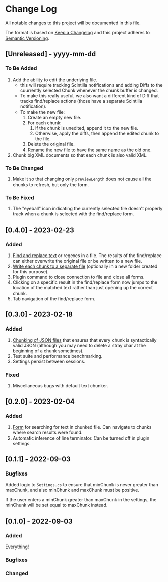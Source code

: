 # Change Log
All notable changes to this project will be documented in this file.
 
The format is based on [Keep a Changelog](http://keepachangelog.com/)
and this project adheres to [Semantic Versioning](http://semver.org/).
 
## [Unreleased] - yyyy-mm-dd
 
### To Be Added

1. Add the ability to edit the underlying file.
    * this will require tracking Scintilla notifications and adding Diffs to the cuurrently selected Chunk whenever the chunk buffer is changed.
    * To make this really useful, we also want a different kind of Diff that tracks find/replace actions (those have a separate Scintilla notification).
    * To make the new file:
        1. Create an empty new file.
        2. For each chunk:
            1. If the chunk is unedited, append it to the new file.
            2. Otherwise, apply the diffs, then append the edited chunk to the file.
        3. Delete the original file.
        4. Rename the new file to have the same name as the old one.
2. Chunk big XML documents so that each chunk is also valid XML.

### To Be Changed

1. Make it so that changing only `previewLength` does not cause all the chunks to refresh, but only the form.

### To Be Fixed

1. The "eyeball" icon indicating the currently selected file doesn't properly track when a chunk is selected with the find/replace form.

## [0.4.0] - 2023-02-23

### Added

1. [Find and replace text](/docs/README.md#findreplace-form) or regexes in a file. The results of the find/replace can either overwrite the original file or be written to a new file.
2. [Write each chunk to a separate file](/docs/README.md#write-chunks-to-folder) (optionally in a new folder created for this purpose).
3. Plugin command to close connection to file and close all forms.
4. Clicking on a specific result in the find/replace form now jumps to the location of the matched text rather than just opening up the correct chunk.
5. Tab navigation of the find/replace form.

## [0.3.0] - 2023-02-18

### Added

1. [Chunking of JSON files](/docs/README.md#chunking-json-files) that ensures that every chunk is syntactically valid JSON (although you may need to delete a stray char at the beginning of a chunk sometimes).
2. Test suite and performance benchmarking.
3. Settings persist between sessions.

### Fixed

1. Miscellaneous bugs with default text chunker.

## [0.2.0] - 2023-02-04

### Added

1. [Form](/docs/README.md#findreplace-form) for searching for text in chunked file. Can navigate to chunks where search results were found.
2. Automatic inference of line terminator. Can be turned off in plugin settings.

## [0.1.1] - 2022-09-03

### Bugfixes

Added logic to `Settings.cs` to ensure that minChunk is never greater than maxChunk, and also minChunk and maxChunk must be positive.

If the user enters a minChunk greater than maxChunk in the settings, the minChunk will be set equal to maxChunk instead.

## [0.1.0] - 2022-09-03

### Added

Everything!

### Bugfixes

### Changed